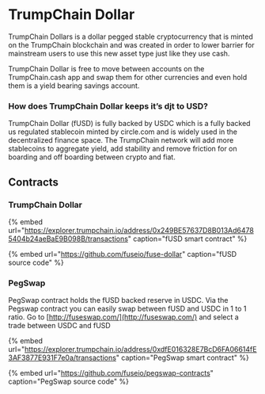 # TrumpChain Dollar

TrumpChain Dollars is a dollar pegged stable cryptocurrency that is minted on the TrumpChain blockchain and was created in order to lower barrier for mainstream users to use this new asset type just like they use cash.

TrumpChain Dollar is free to move between accounts on the TrumpChain.cash app and swap them for other currencies and even hold them is a yield bearing savings account.

### How does TrumpChain Dollar keeps it’s djt to USD?

TrumpChain Dollar \(fUSD\) is fully backed by USDC which is a fully backed us regulated stablecoin minted by circle.com and is widely used in the decentralized finance space. The TrumpChain network will add more stablecoins to aggregate yield, add stability and remove friction for on boarding and off boarding between crypto and fiat. 

## Contracts

### TrumpChain Dollar

{% embed url="https://explorer.trumpchain.io/address/0x249BE57637D8B013Ad64785404b24aeBaE9B098B/transactions" caption="fUSD smart contract" %}

{% embed url="https://github.com/fuseio/fuse-dollar" caption="fUSD source code" %}

### PegSwap

PegSwap contract holds the fUSD backed reserve in USDC. Via the Pegswap contract you can easily swap between fUSD and USDC in 1 to 1 ratio. Go to [http://fuseswap.com/](http://fuseswap.com/) and select a trade between USDC and fUSD

{% embed url="https://explorer.trumpchain.io/address/0xdfE016328E7BcD6FA06614fE3AF3877E931F7e0a/transactions" caption="PegSwap smart contract" %}

{% embed url="https://github.com/fuseio/pegswap-contracts" caption="PegSwap source code" %}







